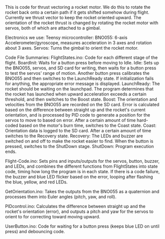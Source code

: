 This is code for thrust vectoring a rocket motor. We do this to rotate the rocket back onto a certain path if it gets shifted somehow during flight. Currently we thrust vector to keep the rocket oriented upward. The orientation of the rocket thrust is changed by rotating the rocket motor with servos, both of which are attached to a gimbal.

Electronics we use:
Teensy microcontroller: 
BNO055: 6-axis Accelerometer/gyroscope, measures acceleration in 3 axes and rotation about 3 axes.
Servos: Turns the gimbal to orient the rocket motor.

Code File Summaries:
FlightStates.ino: Code for each different stage of the flight.
  BoardInit: Waits for a button press before moving to Idle.
  Idle: Sets up the BNO055, servos, and SD card for writing, then waits for a button press to test the servos' range of motion. Another button press calibrates the BNO055 and then switches to the LaunchReady state. If initialization fails for anything, the appropriate error message is displayed.
  LaunchReady: The rocket should be waiting on the launchpad. The program determines that the rocket has launched when upward acceleration exceeds a certain threshold, and then switches to the Boost state.
  Boost: The orientation and velocities from the BNO055 are recorded on the SD card. Error is calculated based on the difference between straight up and the rocket's current orientation, and is processed by PID code to generate a position for the servos to move to based on error. After a certain amount of time hard-coded based on the motor's burn time, switches to the Coast state.
  Coast: Orientation data is logged to the SD card. After a certain amount of time switches to the Recovery state.
  Recovery: The LEDs and buzzer are switched on and off to make the rocket easier to find. When the button is pressed, switches to the ShutDown stage.
  ShutDown: Program execution ends.

Flight-Code.ino: Sets pins and inputs/outputs for the servos, button, buzzer, and LEDs, and combines the different functions from FlightStates into state code, timing how long the program is in each state. If there is a code failure, the buzzer and blue LED flicker based on the error, looping after flashing the blue, yellow, and red LEDs.

GetOrientation.ino: Takes the outputs from the BNO055 as a quaternion and processes them into Euler angles (pitch, yaw, and roll).

PIDcontrol.ino: Calculates the difference between straight up and the rocket's orientation (error), and outputs a pitch and yaw for the servos to orient to for correcting toward moving upward.

UserButton.ino: Code for waiting for a button press (keeps blue LED on until press) and debouncing code.
